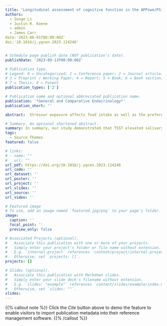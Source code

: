 ```yaml
---
title: 'Longitudinal assessment of cognitive function in the APPswe/PS1dE9 mouse model of Alzheimer’s-related beta-amyloidosis'
authors:
  - Songe Li
  - Justin R. Keene
  - admin
  - James Carr
date:'2023-06-01T00:00:00Z'
doi:'10.1016/j.ygcen.2023.114246'


# Schedule page publish date (NOT publication's date).
publishDate: '2023-09-13T00:00:00Z'

# Publication type.
# Legend: 0 = Uncategorized; 1 = Conference paper; 2 = Journal article;
# 3 = Preprint / Working Paper; 4 = Report; 5 = Book; 6 = Book section;
# 7 = Thesis; 8 = Patent
publication_types: ['2']

# Publication name and optional abbreviated publication name.
publication: '*General and Comparative Endocrinology*'
publication_short: ''

abstract:  Stressor exposure affects food intake as well as the preference for high or low palatability foods, but little is known about how stressor types impact the visual attention to food images. We used eye tracking methodology in humans to determine if activation of the hypothalamus–pituitary-adrenal (HPA) axis and sympathetic nervous system is associated with changes in attention to food images as determined by measuring changes in oculomotor activity. Specifically, we tested two questions: 1) Do categorically distinct stressors alter aspects of visual attention to food images as determined by oculomotor activity (i.e., saccade latency, gaze duration, and saccade bouts)? 2) Do categorically distinct stressors differentially affect visual attention to food images of high or low palatability? A total of sixty participants were randomly divided into one of three test groups: controls, an anticipatory stressor group, or a reactive stressor group. We measured salivary cortisol and salivary alpha-amylase (sAA) before and after stressor exposure to confirm activation of the HPA axis and sympathetic nervous system, respectively. Following stressor exposure participants performed an eye-tracking test using a standardized food picture database (Food-pics). We analyzed saccade latency, gaze duration, and saccade bouts in balanced pairs of food and non-food images. Salivary cortisol was elevated by both stressors, although the elevation in salivary cortisol to the reactive stressor was driven by women only. sAA was elevated only by the anticipatory stressor. There were main effects of image type for all three eye-tracking variables, with initial saccades of shorter latency to food images and longer gaze duration and more saccade bouts with food images. Participants exposed to the reactive stressor reduced gaze duration on food images relative to controls, and this affect was not linked to palatability or salivary cortisol levels. We conclude that the reactive stressor decreased time spent looking at food, but not non-food, images. These data are partly consistent with the idea that reactive stressors reduce attention to non-critical visual signals.

# Summary. An optional shortened abstract.
summary: In summary, our study demonstrated that TSST elevated salivary cortisol across participants and CPT elevated cortisol in females only, whereas only TSST elevated sAA, we found only discrete differences in visual attention to food images in participants exposed to the reactive stressor. While we found that participants across treatment groups looked at low palatability images quicker, we found no evidence to support an effect of stressor exposure on visual attention to high palatability food images. We report no evidence to support a role for cortisol in mediating the effects of the reactive stressor.
tags:
  - Source Themes
featured: false

# links:
# - name: ""
#   url: ""
url_pdf: https://doi.org/10.1016/j.ygcen.2023.114246
url_code: ''
url_dataset: ''
url_poster: ''
url_project: ''
url_slides: ''
url_source: ''
url_video: ''

# Featured image
# To use, add an image named `featured.jpg/png` to your page's folder.
image:
  caption: ''
  focal_point: ''
  preview_only: false

# Associated Projects (optional).
#   Associate this publication with one or more of your projects.
#   Simply enter your project's folder or file name without extension.
#   E.g. `internal-project` references `content/project/internal-project/index.md`.
#   Otherwise, set `projects: []`.
projects: []

# Slides (optional).
#   Associate this publication with Markdown slides.
#   Simply enter your slide deck's filename without extension.
#   E.g. `slides: "example"` references `content/slides/example/index.md`.
#   Otherwise, set `slides: ""`.
slides:
---
```


{{% callout note %}}
Click the _Cite_ button above to demo the feature to enable visitors to import publication metadata into their reference management software.
{{% /callout %}}
